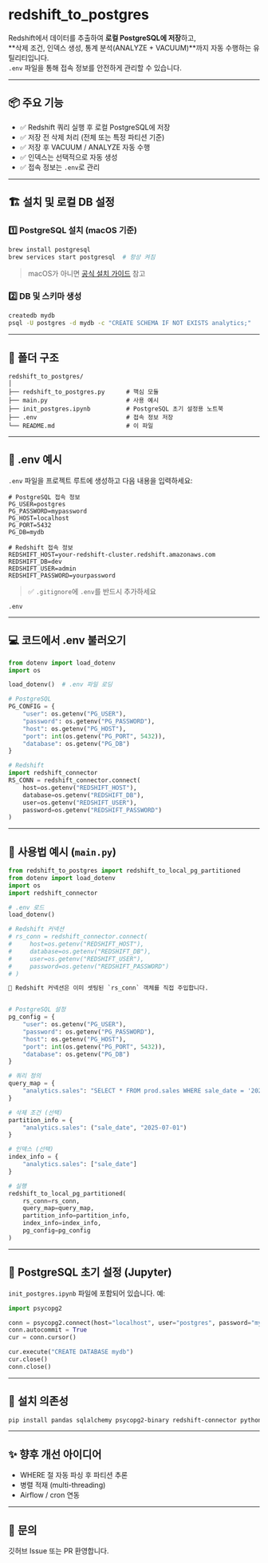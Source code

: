 # redshift_to_postgres

Redshift에서 데이터를 추출하여 **로컬 PostgreSQL에 저장**하고,  
**삭제 조건, 인덱스 생성, 통계 분석(ANALYZE + VACUUM)**까지 자동 수행하는 유틸리티입니다.  
`.env` 파일을 통해 접속 정보를 안전하게 관리할 수 있습니다.

---

## 📦 주요 기능

- ✅ Redshift 쿼리 실행 후 로컬 PostgreSQL에 저장
- ✅ 저장 전 삭제 처리 (전체 또는 특정 파티션 기준)
- ✅ 저장 후 VACUUM / ANALYZE 자동 수행
- ✅ 인덱스는 선택적으로 자동 생성
- ✅ 접속 정보는 `.env`로 관리

---

## 🏗️ 설치 및 로컬 DB 설정

### 1️⃣ PostgreSQL 설치 (macOS 기준)

```bash
brew install postgresql
brew services start postgresql  # 항상 켜짐
```

> macOS가 아니면 [공식 설치 가이드](https://www.postgresql.org/download/) 참고

### 2️⃣ DB 및 스키마 생성

```bash
createdb mydb
psql -U postgres -d mydb -c "CREATE SCHEMA IF NOT EXISTS analytics;"
```

---

## 📁 폴더 구조

```
redshift_to_postgres/
│
├── redshift_to_postgres.py      # 핵심 모듈
├── main.py                      # 사용 예시
├── init_postgres.ipynb          # PostgreSQL 초기 설정용 노트북
├── .env                         # 접속 정보 저장
└── README.md                    # 이 파일
```

---

## 🔐 .env 예시

`.env` 파일을 프로젝트 루트에 생성하고 다음 내용을 입력하세요:

```env
# PostgreSQL 접속 정보
PG_USER=postgres
PG_PASSWORD=mypassword
PG_HOST=localhost
PG_PORT=5432
PG_DB=mydb

# Redshift 접속 정보
REDSHIFT_HOST=your-redshift-cluster.redshift.amazonaws.com
REDSHIFT_DB=dev
REDSHIFT_USER=admin
REDSHIFT_PASSWORD=yourpassword
```

> ✅ `.gitignore`에 `.env`를 반드시 추가하세요

```
.env
```

---

## 💻 코드에서 .env 불러오기

```python
from dotenv import load_dotenv
import os

load_dotenv()  # .env 파일 로딩

# PostgreSQL
PG_CONFIG = {
    "user": os.getenv("PG_USER"),
    "password": os.getenv("PG_PASSWORD"),
    "host": os.getenv("PG_HOST"),
    "port": int(os.getenv("PG_PORT", 5432)),
    "database": os.getenv("PG_DB")
}

# Redshift
import redshift_connector
RS_CONN = redshift_connector.connect(
    host=os.getenv("REDSHIFT_HOST"),
    database=os.getenv("REDSHIFT_DB"),
    user=os.getenv("REDSHIFT_USER"),
    password=os.getenv("REDSHIFT_PASSWORD")
)
```

---

## 🚀 사용법 예시 (`main.py`)

```python
from redshift_to_postgres import redshift_to_local_pg_partitioned
from dotenv import load_dotenv
import os
import redshift_connector

# .env 로드
load_dotenv()

# Redshift 커넥션
# rs_conn = redshift_connector.connect(
#     host=os.getenv("REDSHIFT_HOST"),
#     database=os.getenv("REDSHIFT_DB"),
#     user=os.getenv("REDSHIFT_USER"),
#     password=os.getenv("REDSHIFT_PASSWORD")
# )

📌 Redshift 커넥션은 이미 셋팅된 `rs_conn` 객체를 직접 주입합니다.


# PostgreSQL 설정
pg_config = {
    "user": os.getenv("PG_USER"),
    "password": os.getenv("PG_PASSWORD"),
    "host": os.getenv("PG_HOST"),
    "port": int(os.getenv("PG_PORT", 5432)),
    "database": os.getenv("PG_DB")
}

# 쿼리 정의
query_map = {
    "analytics.sales": "SELECT * FROM prod.sales WHERE sale_date = '2025-07-01'"
}

# 삭제 조건 (선택)
partition_info = {
    "analytics.sales": ("sale_date", "2025-07-01")
}

# 인덱스 (선택)
index_info = {
    "analytics.sales": ["sale_date"]
}

# 실행
redshift_to_local_pg_partitioned(
    rs_conn=rs_conn,
    query_map=query_map,
    partition_info=partition_info,
    index_info=index_info,
    pg_config=pg_config
)
```

---

## 🧪 PostgreSQL 초기 설정 (Jupyter)

`init_postgres.ipynb` 파일에 포함되어 있습니다. 예:

```python
import psycopg2

conn = psycopg2.connect(host="localhost", user="postgres", password="mypassword", dbname="postgres")
conn.autocommit = True
cur = conn.cursor()

cur.execute("CREATE DATABASE mydb")
cur.close()
conn.close()
```

---

## 🧰 설치 의존성

```bash
pip install pandas sqlalchemy psycopg2-binary redshift-connector python-dotenv
```

---

## ✨ 향후 개선 아이디어

- WHERE 절 자동 파싱 후 파티션 추론
- 병렬 적재 (multi-threading)
- Airflow / cron 연동

---

## 📮 문의

깃허브 Issue 또는 PR 환영합니다.
